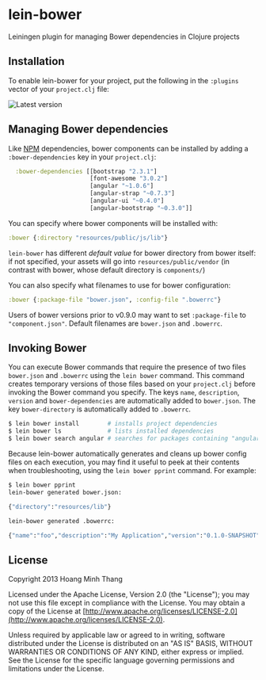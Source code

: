 # lein-bower

Leiningen plugin for managing Bower dependencies in Clojure projects

## Installation

To enable lein-bower for your project, put the following in the
`:plugins` vector of your `project.clj` file:

![Latest version](https://clojars.org/lein-bower/latest-version.svg)

## Managing Bower dependencies

Like [NPM](https://github.com/bodil/lein-npm) dependencies,
bower components can be installed by adding a
`:bower-dependencies` key in your `project.clj`:

```clojure
  :bower-dependencies [[bootstrap "2.3.1"]
                       [font-awesome "3.0.2"]
                       [angular "~1.0.6"]
                       [angular-strap "~0.7.3"]
                       [angular-ui "~0.4.0"]
                       [angular-bootstrap "~0.3.0"]]
```

You can specify where bower components will be installed with:

```clojure
:bower {:directory "resources/public/js/lib"}
```

`lein-bower` has different *default value* for bower directory from bower
itself: if not specified, your assets will go into `resources/public/vendor`
(in contrast with bower, whose default directory is `components/`)

You can also specify what filenames to use for bower configuration:

```clojure
:bower {:package-file "bower.json", :config-file ".bowerrc"}
```

Users of bower versions prior to v0.9.0 may want to set `:package-file` to `"component.json"`. Default filenames are `bower.json` and `.bowerrc`.

## Invoking Bower

You can execute Bower commands that require the presence of two files
`bower.json` and `.bowerrc` using the `lein bower` command. This command
creates temporary versions of those files based on your `project.clj` before
invoking the Bower command you specify. The keys `name`, `description`, `version`
and `bower-dependencies` are automatically added to `bower.json`.
The key `bower-directory` is automatically added to `.bowerrc`.

```sh
$ lein bower install        # installs project dependencies
$ lein bower ls             # lists installed dependencies
$ lein bower search angular # searches for packages containing "angular"
```

Because lein-bower automatically generates and cleans up bower config files on
each execution, you may find it useful to peek at their contents when
troubleshooting, using the `lein bower pprint` command. For example:

```sh
$ lein bower pprint
lein-bower generated bower.json:

{"directory":"resources/lib"}

lein-bower generated .bowerrc:

{"name":"foo","description":"My Application","version":"0.1.0-SNAPSHOT","dependencies":{"react":"0.8.0","backbone":"1.1.0"}
```

## License

Copyright 2013 Hoang Minh Thang

Licensed under the Apache License, Version 2.0 (the "License"); you
may not use this file except in compliance with the License. You may
obtain a copy of the License at
[http://www.apache.org/licenses/LICENSE-2.0](http://www.apache.org/licenses/LICENSE-2.0).

Unless required by applicable law or agreed to in writing, software
distributed under the License is distributed on an "AS IS" BASIS,
WITHOUT WARRANTIES OR CONDITIONS OF ANY KIND, either express or
implied. See the License for the specific language governing
permissions and limitations under the License.
